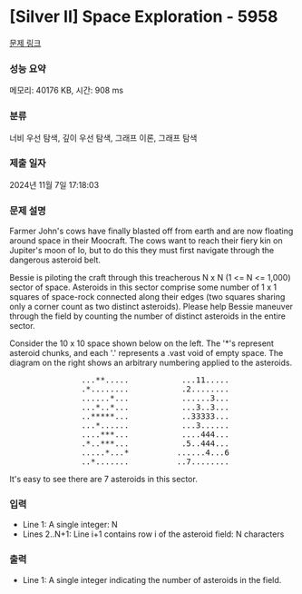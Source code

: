 # [Silver II] Space Exploration - 5958 

[문제 링크](https://www.acmicpc.net/problem/5958) 

### 성능 요약

메모리: 40176 KB, 시간: 908 ms

### 분류

너비 우선 탐색, 깊이 우선 탐색, 그래프 이론, 그래프 탐색

### 제출 일자

2024년 11월 7일 17:18:03

### 문제 설명

<p>Farmer John's cows have finally blasted off from earth and are now floating around space in their Moocraft. The cows want to reach their fiery kin on Jupiter's moon of Io, but to do this they must first navigate through the dangerous asteroid belt.</p>

<p>Bessie is piloting the craft through this treacherous N x N (1 <= N <= 1,000) sector of space. Asteroids in this sector comprise some number of 1 x 1 squares of space-rock connected along their edges (two squares sharing only a corner count as two distinct asteroids). Please help Bessie maneuver through the field by counting the number of distinct asteroids in the entire sector.</p>

<p>Consider the 10 x 10 space shown below on the left. The '*'s represent asteroid chunks, and each '.' represents a .vast void of empty space. The diagram on the right shows an arbitrary numbering applied to the asteroids.</p>

<pre>               ...**.....           ...11.....
               .*........           .2........
               ......*...           ......3...
               ...*..*...           ...3..3...
               ..*****...           ..33333...
               ...*......           ...3......
               ....***...           ....444...
               .*..***...           .5..444...
               .....*...*          ......4...6
               ..*.......          ..7........</pre>

<p>It's easy to see there are 7 asteroids in this sector.</p>

### 입력 

 <ul>
	<li>Line 1: A single integer: N</li>
	<li>Lines 2..N+1: Line i+1 contains row i of the asteroid field: N characters</li>
</ul>

<p> </p>

### 출력 

 <ul>
	<li>Line 1: A single integer indicating the number of asteroids in the field.</li>
</ul>

<p> </p>

